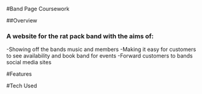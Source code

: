 #Band Page Coursework

##Overview

### A website for the rat pack band with the aims of:
-Showing off the bands music and members
-Making it easy for customers to see availability and book band for events
-Forward customers to bands social media sites

#Features

#Tech Used